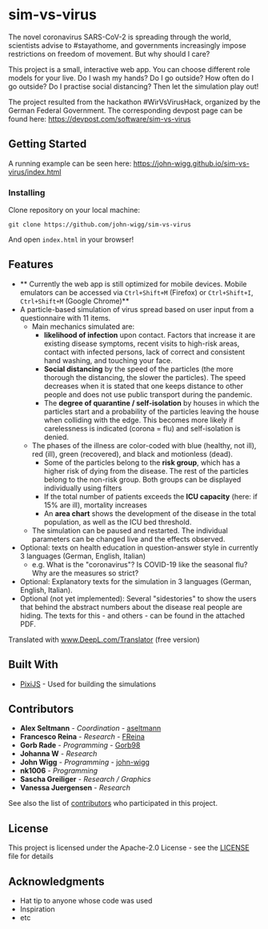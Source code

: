 # sim-vs-virus

The novel coronavirus SARS-CoV-2 is spreading through the world, scientists advise to #stayathome, and governments increasingly impose restrictions on freedom of movement. But why should I care?

This project is a small, interactive web app. You can choose different role models for your live. Do I wash my hands? Do I go outside? How often do I go outside? Do I practise social distancing? Then let the simulation play out!

The project resulted from the hackathon #WirVsVirusHack, organized by the German Federal Government. The corresponding devpost page can be found here: https://devpost.com/software/sim-vs-virus

## Getting Started

A running example can be seen here: https://john-wigg.github.io/sim-vs-virus/index.html

### Installing

Clone repository on your local machine:

```
git clone https://github.com/john-wigg/sim-vs-virus
```

And open ```index.html``` in your browser!

## Features

- ** Currently the web app is still optimized for mobile devices. Mobile emulators can be accessed via ``Ctrl+Shift+M`` (Firefox) or ``Ctrl+Shift+I``, ``Ctrl+Shift+M`` (Google Chrome)**
- A particle-based simulation of virus spread  based on user input from a questionnaire with 11 items. 
    - Main mechanics simulated are:
        - **likelihood of infection** upon contact. Factors that increase it are existing disease symptoms, recent visits to high-risk areas, contact with infected persons, lack of correct and consistent hand washing, and touching your face.
        - **Social distancing** by the speed of the particles (the more thorough the distancing, the slower the particles). The speed decreases when it is stated that one keeps distance to other people and does not use public transport during the pandemic.
        - The **degree of quarantine / self-isolation** by houses in which the particles start and a probability of the particles leaving the house when colliding with the edge. This becomes more likely if carelessness is indicated (corona = flu) and self-isolation is denied.
    - The phases of the illness are color-coded with blue (healthy, not ill), red (ill), green (recovered), and black and motionless (dead).
        - Some of the particles belong to the **risk group**, which has a higher risk of dying from the disease. The rest of the particles belong to the non-risk group. Both groups can be displayed individually using filters
        - If the total number of patients exceeds the **ICU capacity** (here: if 15% are ill), mortality increases
        - An **area chart** shows the development of the disease in the total population, as well as the ICU bed threshold.
    - The simulation can be paused and restarted. The individual parameters can be changed live and the effects observed.
- Optional: texts on health education in question-answer style in currently 3 languages (German, English, Italian)
     - e.g. What is the "coronavirus"? Is COVID-19 like the seasonal flu? Why are the measures so strict?
- Optional: Explanatory texts for the simulation in 3 languages (German, English, Italian).
- Optional (not yet implemented): Several "sidestories" to show the users that behind the abstract numbers about the disease real people are hiding. The texts for this - and others - can be found in the attached PDF.

Translated with www.DeepL.com/Translator (free version)

## Built With

* [PixiJS](https://www.pixijs.com/) - Used for building the simulations

## Contributors

* **Alex Seltmann** - *Coordination* - [aseltmann](https://github.com/aseltmann)
* **Francesco Reina** - *Research* - [FReina](https://github.com/FReina)
* **Gorb Rade** - *Programming* - [Gorb98](https://github.com/Grob98)
* **Johanna W** - *Research*
* **John Wigg** - *Programming* - [john-wigg](https://github.com/john-wigg)
* **nk1006** - *Programming*
* **Sascha Greiliger** - *Research / Graphics*
* **Vanessa Juergensen** - *Research*

See also the list of [contributors](https://github.com/john-wigg/sim-vs-virus/contributors) who participated in this project.

## License

This project is licensed under the Apache-2.0 License - see the [LICENSE](LICENSE) file for details

## Acknowledgments

* Hat tip to anyone whose code was used
* Inspiration
* etc
